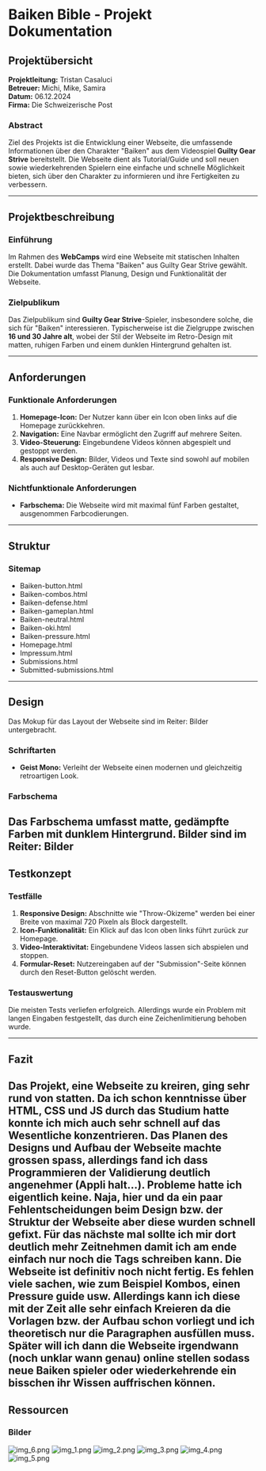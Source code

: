 # Baiken Bible - Projekt Dokumentation

## Projektübersicht
**Projektleitung:** Tristan Casaluci  
**Betreuer:** Michi, Mike, Samira  
**Datum:** 06.12.2024  
**Firma:** Die Schweizerische Post

### Abstract
Ziel des Projekts ist die Entwicklung einer Webseite, die umfassende Informationen über den Charakter "Baiken" aus dem Videospiel **Guilty Gear Strive** bereitstellt. Die Webseite dient als Tutorial/Guide und soll neuen sowie wiederkehrenden Spielern eine einfache und schnelle Möglichkeit bieten, sich über den Charakter zu informieren und ihre Fertigkeiten zu verbessern.

---

## Projektbeschreibung

### Einführung
Im Rahmen des **WebCamps** wird eine Webseite mit statischen Inhalten erstellt. Dabei wurde das Thema "Baiken" aus Guilty Gear Strive gewählt. Die Dokumentation umfasst Planung, Design und Funktionalität der Webseite.

### Zielpublikum
Das Zielpublikum sind **Guilty Gear Strive**-Spieler, insbesondere solche, die sich für "Baiken" interessieren. Typischerweise ist die Zielgruppe zwischen **16 und 30 Jahre alt**, wobei der Stil der Webseite im Retro-Design mit matten, ruhigen Farben und einem dunklen Hintergrund gehalten ist.

---

## Anforderungen

### Funktionale Anforderungen
1. **Homepage-Icon:** Der Nutzer kann über ein Icon oben links auf die Homepage zurückkehren.
2. **Navigation:** Eine Navbar ermöglicht den Zugriff auf mehrere Seiten.
3. **Video-Steuerung:** Eingebundene Videos können abgespielt und gestoppt werden.
4. **Responsive Design:** Bilder, Videos und Texte sind sowohl auf mobilen als auch auf Desktop-Geräten gut lesbar.

### Nichtfunktionale Anforderungen
- **Farbschema:** Die Webseite wird mit maximal fünf Farben gestaltet, ausgenommen Farbcodierungen.

---

## Struktur

### Sitemap
- Baiken-button.html
- Baiken-combos.html
- Baiken-defense.html
- Baiken-gameplan.html
- Baiken-neutral.html
- Baiken-oki.html
- Baiken-pressure.html
- Homepage.html
- Impressum.html
- Submissions.html
- Submitted-submissions.html

---

## Design
Das Mokup für das Layout der Webseite sind im Reiter: Bilder untergebracht.
### Schriftarten
- **Geist Mono:** Verleiht der Webseite einen modernen und gleichzeitig retroartigen Look.

### Farbschema
Das Farbschema umfasst matte, gedämpfte Farben mit dunklem Hintergrund.
Bilder sind im Reiter: Bilder
---

## Testkonzept

### Testfälle
1. **Responsive Design:** Abschnitte wie "Throw-Okizeme" werden bei einer Breite von maximal 720 Pixeln als Block dargestellt.
2. **Icon-Funktionalität:** Ein Klick auf das Icon oben links führt zurück zur Homepage.
3. **Video-Interaktivitat:** Eingebundene Videos lassen sich abspielen und stoppen.
4. **Formular-Reset:** Nutzereingaben auf der "Submission"-Seite können durch den Reset-Button gelöscht werden.

### Testauswertung
Die meisten Tests verliefen erfolgreich. Allerdings wurde ein Problem mit langen Eingaben festgestellt, das durch eine Zeichenlimitierung behoben wurde.

---

## Fazit
Das Projekt, eine Webseite zu kreiren, ging sehr rund von statten. Da ich schon kenntnisse über HTML, CSS und JS durch das Studium hatte konnte ich mich auch sehr schnell auf das Wesentliche konzentrieren. Das Planen des Designs und Aufbau der Webseite machte grossen spass, allerdings fand ich dass Programmieren der Validierung deutlich angenehmer (Appli halt…).
Probleme hatte ich eigentlich keine. Naja, hier und da ein paar Fehlentscheidungen beim Design bzw. der Struktur der Webseite aber diese wurden schnell gefixt. Für das nächste mal sollte ich mir dort deutlich mehr Zeitnehmen damit ich am ende einfach nur noch die Tags schreiben kann.
Die Webseite ist definitiv noch nicht fertig. Es fehlen viele sachen, wie zum Beispiel Kombos, einen Pressure guide usw. Allerdings kann ich diese mit der Zeit alle sehr einfach Kreieren da die Vorlagen bzw. der Aufbau schon vorliegt und ich theoretisch nur die Paragraphen ausfüllen muss.
Später will ich dann die Webseite irgendwann (noch unklar wann genau) online stellen sodass neue Baiken spieler oder wiederkehrende ein bisschen ihr Wissen auffrischen können.
---

## Ressourcen
### Bilder
![img_6.png](img_6.png)
![img_1.png](img_1.png)
![img_2.png](img_2.png)
![img_3.png](img_3.png)
![img_4.png](img_4.png)
![img_5.png](img_5.png)